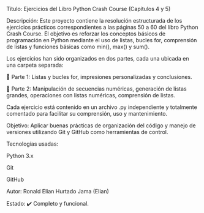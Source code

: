 Título: Ejercicios del Libro Python Crash Course (Capítulos 4 y 5)

Descripción:
Este proyecto contiene la resolución estructurada de los ejercicios prácticos correspondientes a las páginas 50 a 60 del libro Python Crash Course. El objetivo es reforzar los conceptos básicos de programación en Python mediante el uso de listas, bucles for, comprensión de listas y funciones básicas como min(), max() y sum().

Los ejercicios han sido organizados en dos partes, cada una ubicada en una carpeta separada:

📂 Parte 1: Listas y bucles for, impresiones personalizadas y conclusiones.

📂 Parte 2: Manipulación de secuencias numéricas, generación de listas grandes, operaciones con listas numéricas, comprensión de listas.

Cada ejercicio está contenido en un archivo .py independiente y totalmente comentado para facilitar su comprensión, uso y mantenimiento.

Objetivo:
Aplicar buenas prácticas de organización del código y manejo de versiones utilizando Git y GitHub como herramientas de control.

Tecnologías usadas:

Python 3.x

Git

GitHub

Autor:
Ronald Elian Hurtado Jama (Elian)

Estado: ✔️ Completo y funcional.
